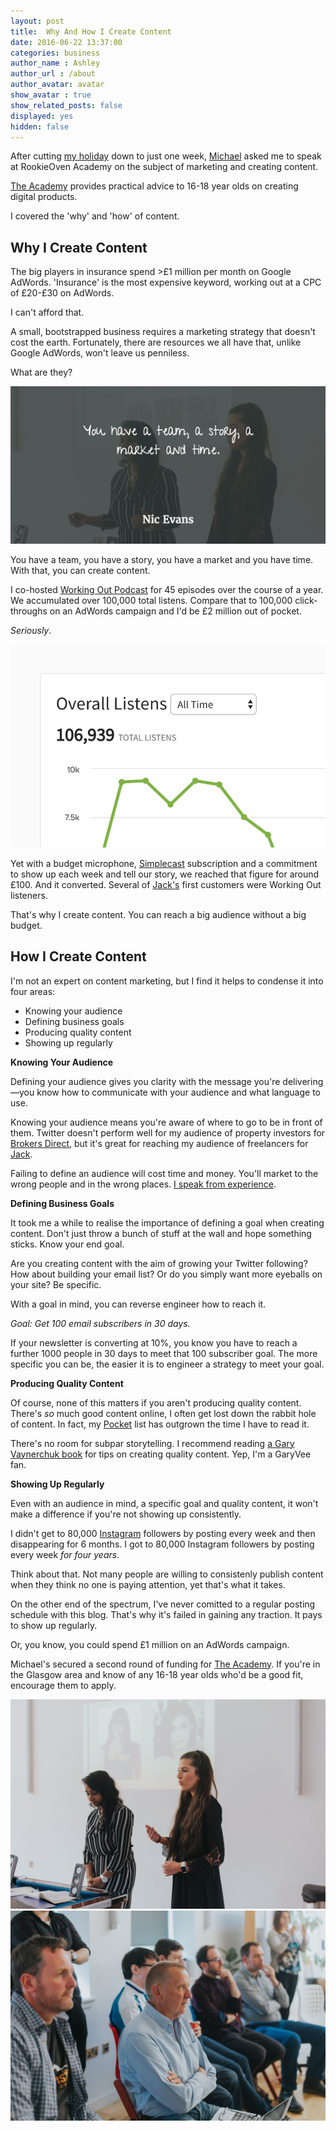 ```yaml
---
layout: post
title:  Why And How I Create Content
date: 2016-06-22 13:37:00
categories: business
author_name : Ashley
author_url : /about
author_avatar: avatar
show_avatar : true
show_related_posts: false
displayed: yes
hidden: false
---
```


After cutting <a href="https://www.instagram.com/p/BGwcMryLXeH/?taken-by=ashleybaxter">my holiday</a> down to just one week, <a href="https://twitter.com/_mdhayes">Michael</a> asked me to speak at RookieOven Academy on the subject of marketing and creating content.

<a href="https://rookieoven.com/academy/">The Academy</a> provides practical advice to 16-18 year olds on creating digital products.

I covered the 'why' and 'how' of content. 

<h2>Why I Create Content</h2>

The big players in insurance spend >£1 million per month on Google AdWords. 'Insurance' is the most expensive keyword, working out at a CPC of £20-£30 on AdWords.

I can't afford that.

A small, bootstrapped business requires a marketing strategy that doesn't cost the earth. Fortunately, there are resources we all have that, unlike Google AdWords, won't leave us penniless.

What are they?

<img src="/img/blog/contentstrategy.jpg" alt="All you need to create content">

You have a team, you have a story, you have a market and you have time. With that, you can create content.

I co-hosted <a href="http://workingoutpodcast.com/">Working Out Podcast</a> for 45 episodes over the course of a year. We accumulated over 100,000 total listens. Compare that to 100,000 click-throughs on an AdWords campaign and I'd be £2 million out of pocket.

_Seriously_.

<img src="/img/blog/podcaststats.jpg" alt="100,000 podcast listens">

Yet with a budget microphone, <a href="http://simplecast.fm/">Simplecast</a> subscription and a commitment to show up each week and tell our story, we reached that figure for around £100. And it converted. Several of <a href="http://withjack.co.uk">Jack's</a> first customers were Working Out listeners.

That's why I create content. You can reach a big audience without a big budget.

<h2>How I Create Content</h2>

I'm not an expert on content marketing, but I find it helps to condense it into four areas:

* Knowing your audience
* Defining business goals
* Producing quality content
* Showing up regularly

<strong>Knowing Your Audience</strong>

Defining your audience gives you clarity with the message you're delivering—you know how to communicate with your audience and what language to use.

Knowing your audience means you're aware of where to go to be in front of them. Twitter doesn't perform well for my audience of property investors for <a href="https://brokersdirect.co.uk">Brokers Direct</a>, but it's great for reaching my audience of freelancers for <a href="http://withjack.co.uk">Jack</a>.

Failing to define an audience will cost time and money. You'll market to the wrong people and in the wrong places. <a href="http://iamashley.co.uk/business/2016/04/04/a-journey-in-defining-an-audience/">I speak from experience</a>.

<strong>Defining Business Goals</strong>

It took me a while to realise the importance of defining a goal when creating content. Don't just throw a bunch of stuff at the wall and hope something sticks. Know your end goal.

Are you creating content with the aim of growing your Twitter following? How about building your email list? Or do you simply want more eyeballs on your site? Be specific.

With a goal in mind, you can reverse engineer how to reach it.

<em>Goal: Get 100 email subscribers in 30 days.</em>

If your newsletter is converting at 10%, you know you have to reach a further 1000 people in 30 days to meet that 100 subscriber goal. The more specific you can be, the easier it is to engineer a strategy to meet your goal.

<strong>Producing Quality Content</strong>

Of course, none of this matters if you aren't producing quality content. There's _so_ much good content online, I often get lost down the rabbit hole of content. In fact, my <a href="https://getpocket.com/">Pocket</a> list has outgrown the time I have to read it.

There's no room for subpar storytelling. I recommend reading <a href="https://www.amazon.co.uk/AskGaryVee-Entrepreneurs-Leadership-Social-Self-Awareness/dp/0062273124">a Gary Vaynerchuk book</a> for tips on creating quality content. Yep, I'm a GaryVee fan.

<strong>Showing Up Regularly</strong>

Even with an audience in mind, a specific goal and quality content, it won't make a difference if you're not showing up consistently.

I didn't get to 80,000 <a href="https://www.instagram.com/ashleybaxter/">Instagram</a> followers by posting every week and then disappearing for 6 months. I got to 80,000 Instagram followers by posting every week _for four years_.

Think about that. Not many people are willing to consistenly publish content when they think no one is paying attention, yet that's what it takes.

On the other end of the spectrum, I've never comitted to a regular posting schedule with this blog. That's why it's failed in gaining any traction. It pays to show up regularly.

Or, you know, you could spend £1 million on an AdWords campaign.

Michael's secured a second round of funding for <a href="https://rookieoven.com/academy/">The Academy</a>. If you're in the Glasgow area and know of any 16-18 year olds who'd be a good fit, encourage them to apply.

<img src="/img/blog/academy01.jpg" alt="RookieOven Academy">

<img src="/img/blog/academy02.jpg" alt="RookieOven Academy">